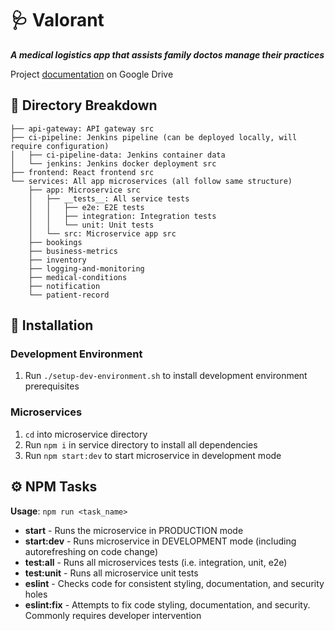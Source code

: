 # 🩺 Valorant

__*A medical logistics app that assists family doctos manage their practices*__

Project [documentation](https://drive.google.com/drive/folders/1a1oL3pDLifAl3YYQgQ656AtKwJPzCRT4?usp=sharing) on Google Drive

## 📘 Directory Breakdown

```text
├── api-gateway: API gateway src
├── ci-pipeline: Jenkins pipeline (can be deployed locally, will require configuration)
│   ├── ci-pipeline-data: Jenkins container data
│   └── jenkins: Jenkins docker deployment src
├── frontend: React frontend src
└── services: All app microservices (all follow same structure)
    ├── app: Microservice src
    │   ├── __tests__: All service tests
    │   │   ├── e2e: E2E tests
    │   │   ├── integration: Integration tests
    │   │   └── unit: Unit tests
    │   └── src: Microservice app src
    ├── bookings
    ├── business-metrics
    ├── inventory
    ├── logging-and-monitoring
    ├── medical-conditions
    ├── notification
    └── patient-record
```

## 🔨 Installation

### Development Environment

1. Run ```./setup-dev-environment.sh``` to install development environment prerequisites

### Microservices

1. ```cd``` into microservice directory
2. Run ```npm i``` in service directory to install all dependencies
3. Run ```npm start:dev``` to start microservice in development mode

## ⚙️ NPM Tasks

__Usage__: ```npm run <task_name>```

- __start__ - Runs the microservice in PRODUCTION mode
- __start:dev__ - Runs microservice in DEVELOPMENT mode (including autorefreshing on code change)
- __test:all__ - Runs all microservices tests (i.e. integration, unit, e2e)
- __test:unit__ - Runs all microservice unit tests
- __eslint__ - Checks code for consistent styling, documentation, and security holes
- __eslint:fix__ - Attempts to fix code styling, documentation, and security. Commonly requires developer intervention
